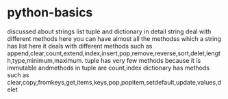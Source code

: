 # python-basics
discussed about strings list tuple and dictionary in detail
string deal with different methods here you can have almost all the methodss which a string has
list here it deals with different methods such as append,clear,count,extend,index,insert,pop,remove,reverse,sort,delet,length,type,minimum,maximum.
tuple has very few methods because it is immutable andmethods in tuple are count,index 
dictionary has methods such as clear,copy,fromkeys,get,items,keys,pop,popitem,setdefault,update,values,delet
